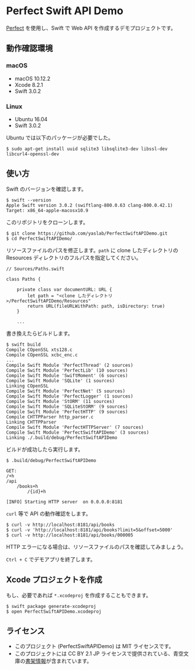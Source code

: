 # Perfect Swift API Demo

[Perfect](https://github.com/PerfectlySoft/Perfect) を使用し、Swift で Web API を作成するデモプロジェクトです。

## 動作確認環境

### macOS

- macOS 10.12.2
- Xcode 8.2.1
- Swift 3.0.2

### Linux

- Ubuntu 16.04
- Swift 3.0.2

Ubuntu では以下のパッケージが必要でした。

```
$ sudo apt-get install uuid sqlite3 libsqlite3-dev libssl-dev libcurl4-openssl-dev
```

## 使い方

Swift のバージョンを確認します。

```
$ swift --version
Apple Swift version 3.0.2 (swiftlang-800.0.63 clang-800.0.42.1)
Target: x86_64-apple-macosx10.9
```

このリポジトリをクローンします。

```
$ git clone https://github.com/yaslab/PerfectSwiftAPIDemo.git
$ cd PerfectSwiftAPIDemo/
```

リソースファイルのパスを修正します。`path` に clone したディレクトリの Resources ディレクトリのフルパスを指定してください。

```
// Sources/Paths.swift

class Paths {

    private class var documentURL: URL {
        let path = "<clone したディレクトリ>/PerfectSwiftAPIDemo/Resources"
        return URL(fileURLWithPath: path, isDirectory: true)
    }

    ...
```

書き換えたらビルドします。

```
$ swift build
Compile COpenSSL xts128.c
Compile COpenSSL xcbc_enc.c
...
Compile Swift Module 'PerfectThread' (2 sources)
Compile Swift Module 'PerfectLib' (10 sources)
Compile Swift Module 'SwiftMoment' (6 sources)
Compile Swift Module 'SQLite' (1 sources)
Linking COpenSSL
Compile Swift Module 'PerfectNet' (5 sources)
Compile Swift Module 'PerfectLogger' (1 sources)
Compile Swift Module 'StORM' (11 sources)
Compile Swift Module 'SQLiteStORM' (9 sources)
Compile Swift Module 'PerfectHTTP' (9 sources)
Compile CHTTPParser http_parser.c
Linking CHTTPParser
Compile Swift Module 'PerfectHTTPServer' (7 sources)
Compile Swift Module 'PerfectSwiftAPIDemo' (3 sources)
Linking ./.build/debug/PerfectSwiftAPIDemo
```

ビルドが成功したら実行します。

```
$ .build/debug/PerfectSwiftAPIDemo

GET:
/+h
/api
	/books+h
		/{id}+h

[INFO] Starting HTTP server  on 0.0.0.0:8181
```

`curl` 等で API の動作確認をします。

```
$ curl -v http://localhost:8181/api/books
$ curl -v 'http://localhost:8181/api/books?limit=5&offset=5000'
$ curl -v http://localhost:8181/api/books/000005
```

HTTP エラーになる場合は、リソースファイルのパスを確認してみましょう。

`Ctrl + C` でデモアプリを終了します。

## Xcode プロジェクトを作成

もし、必要であれば `*.xcodeproj` を作成することもできます。

```
$ swift package generate-xcodeproj
$ open PerfectSwiftAPIDemo.xcodeproj
```

## ライセンス

- このプロジェクト (PerfectSwiftAPIDemo) は MIT ライセンスです。
- このプロジェクトには CC BY 2.1 JP ライセンスで提供されている、青空文庫の[書架情報](http://www.aozora.gr.jp/index_pages/person_all.html)が含まれています。

